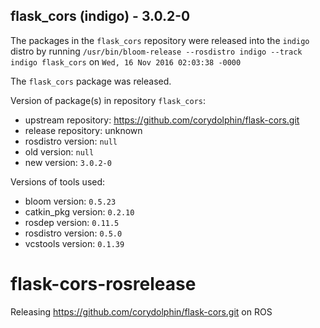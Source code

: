## flask_cors (indigo) - 3.0.2-0

The packages in the `flask_cors` repository were released into the `indigo` distro by running `/usr/bin/bloom-release --rosdistro indigo --track indigo flask_cors` on `Wed, 16 Nov 2016 02:03:38 -0000`

The `flask_cors` package was released.

Version of package(s) in repository `flask_cors`:

- upstream repository: https://github.com/corydolphin/flask-cors.git
- release repository: unknown
- rosdistro version: `null`
- old version: `null`
- new version: `3.0.2-0`

Versions of tools used:

- bloom version: `0.5.23`
- catkin_pkg version: `0.2.10`
- rosdep version: `0.11.5`
- rosdistro version: `0.5.0`
- vcstools version: `0.1.39`


# flask-cors-rosrelease
Releasing https://github.com/corydolphin/flask-cors.git on ROS

